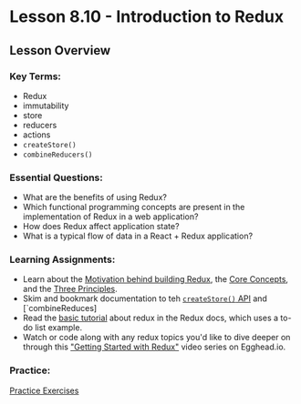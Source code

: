 # Lesson 8.10 - Introduction to Redux

## Lesson Overview

### Key Terms:

- Redux
- immutability
- store
- reducers
- actions
- `createStore()`
- `combineReducers()`

### Essential Questions:

- What are the benefits of using Redux?
- Which functional programming concepts are present in the implementation of Redux in a web application?
- How does Redux affect application state?
- What is a typical flow of data in a React + Redux application?

### Learning Assignments:

- Learn about the [Motivation behind building Redux](https://redux.js.org/introduction/motivation), the [Core Concepts](https://redux.js.org/introduction/core-concepts), and the [Three Principles](https://redux.js.org/introduction/three-principles).
- Skim and bookmark documentation to teh [`createStore()` API](https://redux.js.org/api/createstore) and [`combineReduces]
- Read the [basic tutorial](https://redux.js.org/basics/basic-tutorial) about redux in the Redux docs, which uses a to-do list example.
- Watch or code along with any redux topics you'd like to dive deeper on through this ["Getting Started with Redux"](https://egghead.io/courses/getting-started-with-redux) video series on Egghead.io.

### Practice:

[Practice Exercises](practice)
